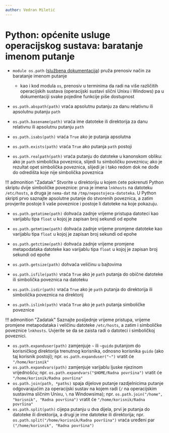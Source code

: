 ```yaml
---
author: Vedran Miletić
---
```


# Python: općenite usluge operacijskog sustava: baratanje imenom putanje

- `module os.path` ([službena dokumentacija](https://docs.python.org/3/library/os.path.html)) pruža prenosiv način za baratanje imenom putanje

    - kao i kod modula `os`, prenosiv u terminima da radi na više različitih operacijskih sustava (operacijski sustavi slični Unixu i Windows) pa u dokumentaciji svake pojedine funkcije piše dostupnost

- `os.path.abspath(path)` vraća apsolutnu putanju za danu relativnu ili apsolutnu putanju `path`
- `os.path.basename(path)` vraća ime datoteke ili direktorija za danu relativnu ili apsolutnu putanju `path`
- `os.path.isabs(path)` vraća `True` ako je putanja apsolutna
- `os.path.exists(path)` vraća `True` ako putanja `path` postoji
- `os.path.realpath(path)` vraća putanju do datoteke u kanonskom obliku: ako je `path` simbolička poveznica, slijedi tu simboličku poveznicu; ako je rezultat opet simbolička poveznica, slijedi je i tako redom dok ne dođe do odredišta koje nije simbolička poveznica

!!! admonition "Zadatak"
    Stvorite u direktoriju u kojem ćete pokrenuti Python skriptu dvije simboličke poveznice: prva je imena `lnkhosts` na datoteku `/etc/hosts`, a druga je `nema-dat` na `/tmp/nepostojeca-datoteka`. U Python skripti prvo saznajte apsolutne putanje do stvorenih poveznica, a zatim provjerite postoje li vaše poveznice i postoje li datoteke na koje pokazuju.

- `os.path.getatime(path)` dohvaća zadnje vrijeme pristupa datoteci kao varijablu tipa `float` u kojoj je zapisan broj sekundi od epohe
- `os.path.getmtime(path)` dohvaća zadnje vrijeme promjene datoteke kao varijablu tipa `float` u kojoj je zapisan broj sekundi od epohe
- `os.path.getctime(path)` dohvaća zadnje vrijeme promjene metapodataka datoteke kao varijablu tipa `float` u kojoj je zapisan broj sekundi od epohe
- `os.path.getsize(path)` dohvaća veličinu u bajtovima

- `os.path.isfile(path)` vraća `True` ako je `path` putanja do obične datoteke ili simbolička poveznica na datoteku
- `os.path.isdir(path)` vraća `True` ako je `path` putanja do direktorija ili simbolička poveznica na direktorij
- `os.path.islink(path)` vraća `True` ako je `path` putanja simboličke poveznice

!!! admonition "Zadatak"
    Saznajte posljednje vrijeme pristupa, vrijeme promjene metapodataka i veličinu datoteke `/etc/hosts`, a zatim i simboličke poveznice `lnkhosts`. Uvjerite se da se zaista radi o datoteci i simboličkoj poveznici.

- `os.path.expanduser(path)` zamjenjuje `~` ili `~guido` putanjom do korisničkog direktorija trenutnog korisnika, odnosno korisnika `guido` (ako taj korisnik postoji); npr. `os.path.expanduser("~")` vratit će `"/home/korisnik"`
- `os.path.expandvars(path)` zamjenjuje varijablu ljuske njezinom vrijednošću; npr. `os.path.expandvars("$HOME/Radna površina")` vratit će `"/home/korisnik/Radna površina"`
- `os.path.join(path, *paths)` spaja dijelove putanje razdjelnicima putanje odgovarajućim za operacijski sustav na kojem radi (`/` na operacijskim sustavima sličnim Unixu, `\` na Windowsima); npr. `os.path.join("/home", "korisnik", "Radna površina")` vratit će `"/home/korisnik/Radna površina"`
- `os.path.split(path)` cijepa putanju u dva dijela, prvi je putanja do datoteke ili direktorija, a drugi je ime datoteke ili direktorija; npr. `os.path.split("/home/korisnik/Radna površina")` vraća uređeni par `("/home/korisnik", "Radna površina")`
